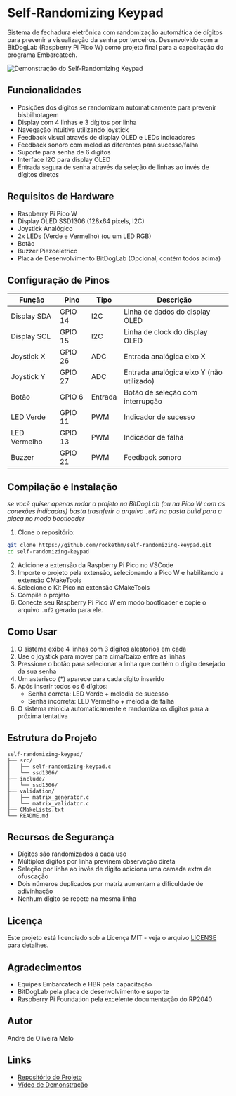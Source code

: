 # Self-Randomizing Keypad

Sistema de fechadura eletrônica com randomização automática de dígitos para prevenir a visualização da senha por terceiros. Desenvolvido com a BitDogLab (Raspberry Pi Pico W) como projeto final para a capacitação do programa Embarcatech.

![Demonstração do Self-Randomizing Keypad](https://github.com/rockethm/self-randomizing-keypad/raw/main/assets/demo.gif)

## Funcionalidades

- Posições dos dígitos se randomizam automaticamente para prevenir bisbilhotagem
- Display com 4 linhas e 3 dígitos por linha
- Navegação intuitiva utilizando joystick
- Feedback visual através de display OLED e LEDs indicadores
- Feedback sonoro com melodias diferentes para sucesso/falha
- Suporte para senha de 6 dígitos
- Interface I2C para display OLED
- Entrada segura de senha através da seleção de linhas ao invés de dígitos diretos

## Requisitos de Hardware

- Raspberry Pi Pico W
- Display OLED SSD1306 (128x64 pixels, I2C)
- Joystick Analógico
- 2x LEDs (Verde e Vermelho) (ou um LED RGB)
- Botão
- Buzzer Piezoelétrico
- Placa de Desenvolvimento BitDogLab (Opcional, contém todos acima)

## Configuração de Pinos

| Função | Pino | Tipo | Descrição |
|--------|------|------|-----------|
| Display SDA | GPIO 14 | I2C | Linha de dados do display OLED |
| Display SCL | GPIO 15 | I2C | Linha de clock do display OLED |
| Joystick X | GPIO 26 | ADC | Entrada analógica eixo X |
| Joystick Y | GPIO 27 | ADC | Entrada analógica eixo Y (não utilizado) |
| Botão | GPIO 6 | Entrada | Botão de seleção com interrupção |
| LED Verde | GPIO 11 | PWM | Indicador de sucesso |
| LED Vermelho | GPIO 13 | PWM | Indicador de falha |
| Buzzer | GPIO 21 | PWM | Feedback sonoro |

## Compilação e Instalação
*se você quiser apenas rodar o projeto na BitDogLab (ou na Pico W com as conexões indicadas) basta trasnferir o arquivo `.uf2` na pasta build para a placa no modo bootloader*

1. Clone o repositório:
```bash
git clone https://github.com/rockethm/self-randomizing-keypad.git
cd self-randomizing-keypad
```
2. Adicione a extensão da Raspberry Pi Pico no VSCode
3. Importe o projeto pela extensão, selecionando a Pico W e habilitando a extensão CMakeTools
4. Selecione o Kit Pico na extensão CMakeTools
5. Compile o projeto
6. Conecte seu Raspberry Pi Pico W em modo bootloader e copie o arquivo `.uf2` gerado para ele.

## Como Usar

1. O sistema exibe 4 linhas com 3 dígitos aleatórios em cada
2. Use o joystick para mover para cima/baixo entre as linhas
3. Pressione o botão para selecionar a linha que contém o dígito desejado da sua senha
4. Um asterisco (*) aparece para cada dígito inserido
5. Após inserir todos os 6 dígitos:
   - Senha correta: LED Verde + melodia de sucesso
   - Senha incorreta: LED Vermelho + melodia de falha
6. O sistema reinicia automaticamente e randomiza os dígitos para a próxima tentativa

## Estrutura do Projeto

```
self-randomizing-keypad/
├── src/
│   ├── self-randomizing-keypad.c
│   └── ssd1306/
├── include/
│   └── ssd1306/
├── validation/
│   ├── matrix_generator.c
│   └── matrix_validator.c
├── CMakeLists.txt
└── README.md
```

## Recursos de Segurança

- Dígitos são randomizados a cada uso
- Múltiplos dígitos por linha previnem observação direta
- Seleção por linha ao invés de dígito adiciona uma camada extra de ofuscação
- Dois números duplicados por matriz aumentam a dificuldade de adivinhação
- Nenhum dígito se repete na mesma linha

## Licença

Este projeto está licenciado sob a Licença MIT - veja o arquivo [LICENSE](LICENSE) para detalhes.

## Agradecimentos

- Equipes Embarcatech e HBR pela capacitação
- BitDogLab pela placa de desenvolvimento e suporte
- Raspberry Pi Foundation pela excelente documentação do RP2040

## Autor

Andre de Oliveira Melo

## Links

- [Repositório do Projeto](https://github.com/rockethm/self-randomizing-keypad)
- [Vídeo de Demonstração](https://youtu.be/u4Ev4Xev3Qc?si=ciYzQw0AWk5lCFQp)

